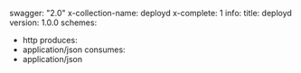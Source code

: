 swagger: "2.0"
x-collection-name: deployd
x-complete: 1
info:
  title: deployd
  version: 1.0.0
schemes:
- http
produces:
- application/json
consumes:
- application/json